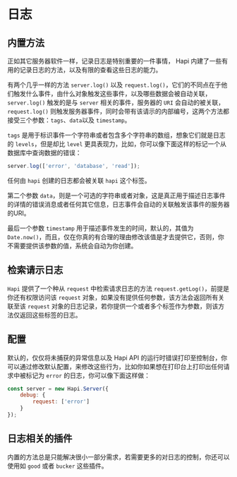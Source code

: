 # 日志

## 内置方法

正如其它服务器软件一样，记录日志是特别重要的一件事情， Hapi 内建了一些有用的记录日志的方法，以及有限的查看这些日志的能力。

有两个几乎一样的方法 `server.log()` 以及 `request.log()`，它们的不同点在于他们触发什么事件，由什么对象触发这些事件，以及哪些数据会被自动关联，`server.log()` 触发的是与 `server` 相关的事件，服务器的 `URI` 会自动的被关联， `request.log()` 则触发服务器事件，同时会带有该请示的内部编号，这两个方法都接受三个参数：`tags`、`data`以及 `timestamp`。

`tags` 是用于标识事件一个字符串或者包含多个字符串的数组，想象它们就是日志的 `levels`，但是却比 `level` 更具表现力，比如，你可以像下面这样的标记一个从数据库中查询数据的错误：

```javascript
server.log(['error', 'database', 'read']);
```

任何由 `hapi` 创建的日志都会被关联 `hapi` 这个标签。

第二个参数 `data`，则是一个可选的字符串或者对象，这是真正用于描述日志事件的详情的错误消息或者任何其它信息，日志事件会自动的关联触发该事件的服务器的URI。

最后一个参数 `timestamp` 用于描述事件发生的时间，默认的，其值为 `Date.now()`，而且，仅在你真的有合理的理由修改该值是才去提供它，否则，你不需要提供该参数的值，系统会自动为你创建。

## 检索请示日志

`Hapi` 提供了一个种从 `request` 中检索请求日志的方法 `request.getLog()`，前提是你还有权限访问该 `request` 对象，如果没有提供任何参数，该方法会返回所有关联至该 `request` 对象的日志记录，若你提供一个或者多个标签作为参数，则该方法仅返回这些标签的日志。

## 配置

默认的，仅仅将未捕获的异常信息以及 Hapi API 的运行时错误打印至控制台，你可以通过修改默认配置，来修改这些行为，比如你如果想在打印台上打印出任何请求中被标记为 `error` 的日志，你可以像下面这样做：

```javascript
const server = new Hapi.Server({
	debug: {
		request: ['error']
	}
});
```

## 日志相关的插件

内置的方法总是只能解决很小一部分需求，若需要更多的对日志的控制，你还可以使用如 `good` 或者 `bucker` 这些插件。